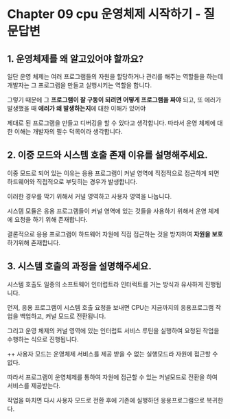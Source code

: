# Chapter 09 cpu 운영체제 시작하기 - 질문답변





## 1. 운영체제를 왜 알고있어야 할까요?

일단 운영 체제는 여러 프로그램들의 자원을 할당하거나 관리를 해주는 역할들을 하는데 개발자는 그 프로그램을 만들고 실행시키는 역할을 합니다.

그렇기 때문에 그 **프로그램이 잘 구동이 되려면 어떻게 프로그램을 짜야** 되고, 또 에러가 발생했을 때 **에러가 왜 발생하는지**에 대한 이해가 있어야

제대로 된 프로그램을 만들고 디버깅을 할 수 있다고 생각합니다. 따라서 운영 체제에 대한 이해는 개발자의 필수 덕목이라 생각합니다.


## 2.  이중 모드와 시스템 호출 존재 이유를 설명해주세요.

이중 모드로 되어 있는 이유는 응용 프로그램이 커널 영역에 직접적으로 접근하게 되면 하드웨어와 직접적으로 부딪히는 경우가 발생합니다.

이러한 경우를 막기 위해서 커널 영역하고 사용자 영역을 나눕니다.

시스템 모듈은 응용 프로그램들이 커널 영역에 있는 것들을 사용하기 위해서 운영 체제에 요청을 하기 위해 존재합니다.

결론적으로 응용 프로그램이 하드웨어 자원에 직접 접근하는 것을 방지하여 **자원을 보호**하기위해 존재합니다.


## 3. 시스템 호출의 과정을 설명해주세요.

시스템 호출도 일종의 소프트웨어 인터럽트라 인터럭트를 거는 방식과 유사하게 진행됩니다.

먼저, 응용 프로그램이 시스템 호출 요청을 보내면 CPU는 지금까지의 응용프로그램 작업을 백업하고, 커널 모드로 전환됩니다.

그리고 운영 체제의 커널 영역에 있는 인터럽트 서비스 루틴을 실행하여 요청된 작업을 수행하는 식으로 진행됩니다.


++ 사용자 모드는 운영체제 서비스를 제공 받을 수 없는 실행모드라 자원에 접근할 수 없다. 

따라서 프로그램이 운영체제를 통하여 자원에 접근할 수 있는 커널모드로 전환을 하여 서비스를 제공받는다.

작업을 마치면 다시 사용자 모드로 전환 후에 기존에 실행하던 응용프로그램으로 복귀한다.
